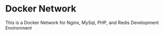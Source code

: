 # Docker Network 
This is a Docker Network for Nginx, MySql, PHP, and Redis Development Environment 
